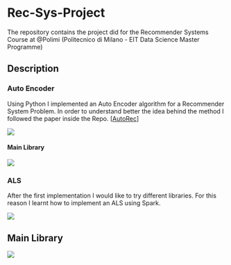 # Rec-Sys-Project
The repository contains the project did for the Recommender Systems Course at @Polimi (Politecnico di Milano - EIT Data Science Master Programme)

## Description

### Auto Encoder 

Using Python I implemented an Auto Encoder algorithm for a Recommender System Problem. In order to understand better the idea behind the method I followed the paper inside the Repo. 
[[AutoRec](http://users.cecs.anu.edu.au/~akmenon/papers/autorec/autorec-paper.pdf "AutoRec")]

![]({{site.baseurl}}/img/default_ae.png)

#### Main Library

![]({{site.baseurl}}/img/pytorch-logo-flat.png)

### ALS

After the first implementation I would like to try different libraries. For this reason I learnt how to implement an ALS using Spark.

![]({{site.baseurl}}/img/mf.png)

## Main Library

![]({{site.baseurl}}/img/spark-logo-hd.png)